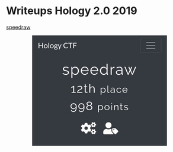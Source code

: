 # Writeups Hology 2.0 2019

[speedraw](https://github.com/muhammadhendro/CTF-Writeups/blob/master/2019/Hology2.0_2019/Writeup_Hology2019_speedraw.pdf)

<p align="center"><img src="855210150_195844.jpg" widht="300" height="300"></p>
